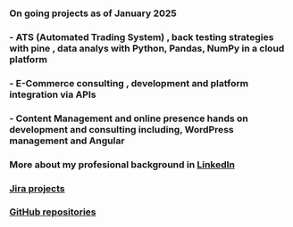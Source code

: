 ### On going projects as of January 2025
### - ATS (Automated Trading System) , back testing strategies with pine , data analys with Python, Pandas, NumPy in a cloud platform
### - E-Commerce consulting , development and platform integration via APIs 
### - Content Management and online presence hands on development and consulting including, WordPress management and Angular


### More about my profesional background in [LinkedIn](https://www.linkedin.com/in/ramon-joseph-castillo-sanchez-ba45a45/)

### [Jira projects](https://rcastillo-team.atlassian.net/jira/projects?page=1&sortKey=name&sortOrder=ASC)

### [GitHub repositories](https://github.com/rjcastillos)

